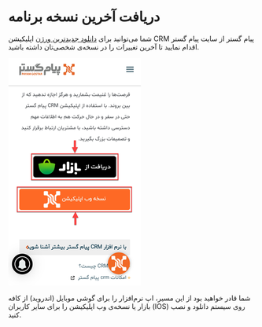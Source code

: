 # دریافت آخرین نسخه برنامه

 شما می‌توانید برای [دانلود جدیدترین ورژن](https://www.payamgostar.com/fa/academy/modules/mobile-app) اپلیکیشن CRM پیام گستر از سایت پیام گستر اقدام نمایید تا آخرین تغییرات را در نسخه‌ی شخصی‌تان داشته باشید.

 ![لینک دانلود نسخه اپلیکیشن](./Images/LinkToDownloadTheAppAersion.png)

شما قادر خواهید بود از این مسیر، اپ نرم‌افزار را برای گوشی موبایل‌ (اندروید) از کافه بازار یا نسخه‌ی وب اپلیکیشن را برای سایر کاربران (IOS) روی سیستم‌ دانلود و نصب کنید.
